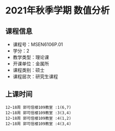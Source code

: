# 2021年秋季学期 数值分析 






## 课程信息

- 课程号：MSEN6106P.01
- 学分：2
- 教学类型：理论课
- 开课单位：金属所
- 课程类别：硕士
- 课程层次：研究生课程

## 上课时间

```
12~18周 郭可信楼109教室 :1(6,7)
12~18周 郭可信楼109教室 :3(3,4)
12~18周 郭可信楼109教室 :4(1,2)
12~18周 郭可信楼109教室 :4(3,4)
```


